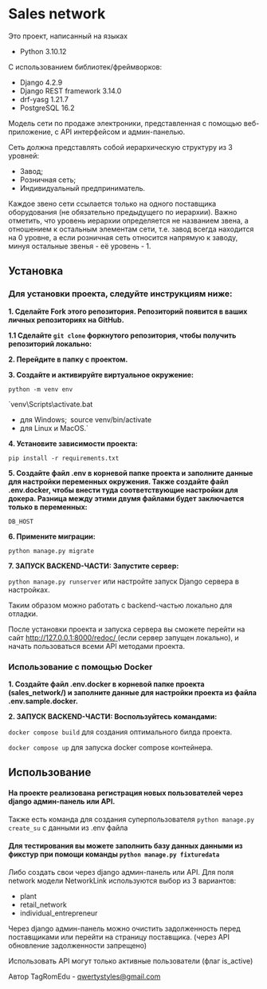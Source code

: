 # **Sales network**

Это проект, написанный на языках 

- Python 3.10.12

С использованием библиотек/фреймворков:
- Django 4.2.9
- Django REST framework 3.14.0
- drf-yasg 1.21.7
- PostgreSQL 16.2

Модель сети по продаже электроники, представленная с помощью веб-приложение, с API интерфейсом и админ-панелью. 

Сеть должна представлять собой иерархическую структуру из 3 уровней:
* Завод;
* Розничная сеть;
* Индивидуальный предприниматель. 

Каждое звено сети ссылается только на одного поставщика оборудования (не обязательно предыдущего по иерархии). 
Важно отметить, что уровень иерархии определяется не названием звена, а отношением к остальным элементам сети, 
т.е. завод всегда находится на 0 уровне, а если розничная сеть относится напрямую к заводу, минуя остальные 
звенья - её уровень - 1.


## **Установка**
### Для установки проекта, следуйте инструкциям ниже:

**<p>1. Сделайте Fork этого репозитория. Репозиторий появится в ваших личных репозиториях на GitHub.</p>**

**1.1 Сделайте `git clone` форкнутого репозитория, чтобы получить репозиторий локально:**

**<p>2. Перейдите в папку с проектом.</p>**

**<p>3. Создайте и активируйте виртуальное окружение:</p>**

`python -m venv env`

`venv\Scripts\activate.bat
 - для Windows;`
`source venv/bin/activate
 - для Linux и MacOS.`

**<p>4. Установите зависимости проекта:</p>**

`pip install -r requirements.txt`

**<p>5. Создайте файл .env в корневой папке проекта и заполните данные для настройки переменных окружения. 
Также создайте файл .env.docker, чтобы внести туда соответствующие настройки для докера. Разница между этими двумя файлами будет заключается только в переменных:</p>**

`DB_HOST`

**<p>6. Примените миграции:</p>**

`python manage.py migrate`

**<p>7. ЗАПУСК BACKEND-ЧАСТИ: Запустите сервер:</p>**

`python manage.py runserver` или настройте запуск Django сервера в настройках.

Таким образом можно работать с backend-частью локально для отладки.

После установки проекта и запуска сервера вы сможете перейти на сайт 
[http://127.0.0.1:8000/redoc/ ](http://127.0.0.1:8000/redoc/)
(если сервер запущен локально), и начать пользоваться всеми API методами проекта.  

### Использование с помощью Docker
**<p>1. Создайте файл .env.docker в корневой папке проекта (sales_network/) и заполните данные для настройки проекта из файла .env.sample.docker.</p>**

**<p>2. ЗАПУСК BACKEND-ЧАСТИ: Воспользуйтесь командами:</p>**

`docker compose build` для создания оптимального билда проекта.

`docker compose up` для запуска docker compose контейнера.


## **Использование**
#### На проекте реализована регистрация новых пользователей через django админ-панель или API.
Также есть команда для создания суперпользователя `python manage.py create_su` с данными из .env файла

#### Для тестирования вы можете заполнить базу данных данными из фикстур при помощи команды `python manage.py fixturedata`

Либо создать свои через django админ-панель или API. 
Для поля network модели NetworkLink используются выбор из 3 вариантов:
* plant
* retail_network
* individual_entrepreneur


Через django админ-панель можно очистить задолженность перед поставщиками или перейти на страницу поставщика. (через API
обновление задолженности запрещено)

Использовать API могут только активные пользователи (флаг is_active)

Автор
TagRomEdu - qwertystyles@gmail.com
